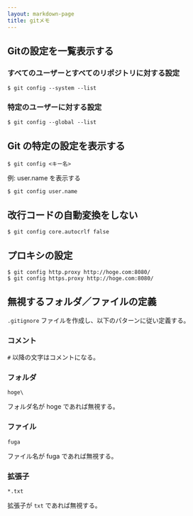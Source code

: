```yaml
---
layout: markdown-page
title: gitメモ
---
```


## Gitの設定を一覧表示する

### すべてのユーザーとすべてのリポジトリに対する設定
```
$ git config --system --list
```

### 特定のユーザーに対する設定
```
$ git config --global --list
```

## Git の特定の設定を表示する
```
$ git config <キー名>
```

例: user.name を表示する  

```
$ git config user.name
```

## 改行コードの自動変換をしない
```
$ git config core.autocrlf false
```

## プロキシの設定
```
$ git config http.proxy http://hoge.com:8080/
$ git config https.proxy http://hoge.com:8080/
```

## 無視するフォルダ／ファイルの定義

`.gitignore` ファイルを作成し、以下のパターンに従い定義する。

### コメント

`#` 以降の文字はコメントになる。

### フォルダ

```
hoge\
```

フォルダ名が hoge であれば無視する。

### ファイル

```
fuga
```

ファイル名が fuga であれば無視する。

### 拡張子

```
*.txt
```

拡張子が `txt` であれば無視する。

